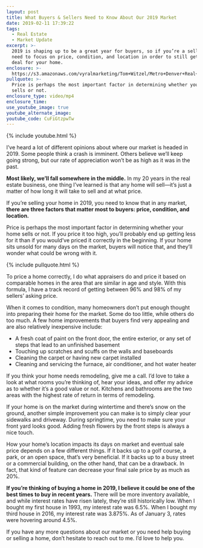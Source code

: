 ```yaml
---
layout: post
title: What Buyers & Sellers Need to Know About Our 2019 Market
date: 2019-02-11 17:39:22
tags:
  - Real Estate
  - Market Update
excerpt: >-
  2019 is shaping up to be a great year for buyers, so if you’re a seller, you
  need to focus on price, condition, and location in order to still get a great
  deal for your home.
enclosure: >-
  https://s3.amazonaws.com/vyralmarketing/Tom+Witzel/Metro+Denver+Real+Estate-+What+Buyers+%26+Sellers+Need+to+Know+About+Our+2019+Market.mp4
pullquote: >-
  Price is perhaps the most important factor in determining whether your home
  sells or not.
enclosure_type: video/mp4
enclosure_time:
use_youtube_image: true
youtube_alternate_image:
youtube_code: CuFiGtzpwTw
---
```


{% include youtube.html %}

I’ve heard a lot of different opinions about where our market is headed in 2019. Some people think a crash is imminent. Others believe we’ll keep going strong, but our rate of appreciation won’t be as high as it was in the past.&nbsp;

**Most likely, we’ll fall somewhere in the middle.** In my 20 years in the real estate business, one thing I’ve learned is that any home will sell—it’s just a matter of how long it will take to sell and at what price.&nbsp;

If you’re selling your home in 2019, you need to know that in any market, **there are three factors that matter most to buyers: price, condition, and location.**&nbsp;

Price is perhaps the most important factor in determining whether your home sells or not. If you price it too high, you’ll probably end up getting less for it than if you would’ve priced it correctly in the beginning. If your home sits unsold for many days on the market, buyers will notice that, and they’ll wonder what could be wrong with it.&nbsp;

{% include pullquote.html %}

To price a home correctly, I do what appraisers do and price it based on comparable homes in the area that are similar in age and style. With this formula, I have a track record of getting between 96% and 98% of my sellers’ asking price.&nbsp;

When it comes to condition, many homeowners don’t put enough thought into preparing their home for the market. Some do too little, while others do too much. A few home improvements that buyers find very appealing and are also relatively inexpensive include:

* A fresh coat of paint on the front door, the entire exterior, or any set of steps that lead to an unfinished basement&nbsp;
* Touching up scratches and scuffs on the walls and baseboards
* Cleaning the carpet or having new carpet installed
* Cleaning and servicing the furnace, air conditioner, and hot water heater

If you think your home needs remodeling, give me a call. I’d love to take a look at what rooms you’re thinking of, hear your ideas, and offer my advice as to whether it’s a good value or not. Kitchens and bathrooms are the two areas with the highest rate of return in terms of remodeling.&nbsp;

If your home is on the market during wintertime and there’s snow on the ground, another simple improvement you can make is to simply clear your sidewalks and driveway. During springtime, you need to make sure your front yard looks good. Adding fresh flowers by the front steps is always a nice touch.&nbsp;

How your home’s location impacts its days on market and eventual sale price depends on a few different things. If it backs up to a golf course, a park, or an open space, that’s very beneficial. If it backs up to a busy street or a commercial building, on the other hand, that can be a drawback. In fact, that kind of feature can decrease your final sale price by as much as 20%.&nbsp;

**If you’re thinking of buying a home in 2019, I believe it could be one of the best times to buy in recent years.** There will be more inventory available, and while interest rates have risen lately, they’re still historically low. When I bought my first house in 1993, my interest rate was 6.5%. When I bought my third house in 2016, my interest rate was 3.875%. As of January 3, rates were hovering around 4.5%.&nbsp;

If you have any more questions about our market or you need help buying or selling a home, don’t hesitate to reach out to me. I’d love to help you.